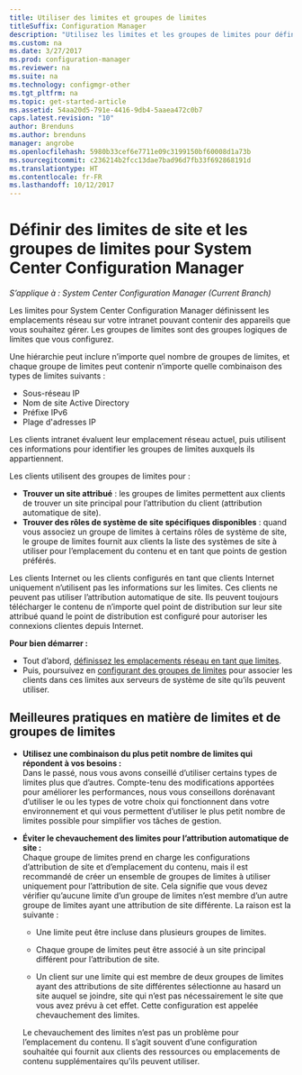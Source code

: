 ```yaml
---
title: Utiliser des limites et groupes de limites
titleSuffix: Configuration Manager
description: "Utilisez les limites et les groupes de limites pour définir les emplacements réseau et les systèmes de site accessibles pour les appareils que vous gérez."
ms.custom: na
ms.date: 3/27/2017
ms.prod: configuration-manager
ms.reviewer: na
ms.suite: na
ms.technology: configmgr-other
ms.tgt_pltfrm: na
ms.topic: get-started-article
ms.assetid: 54aa20d5-791e-4416-9db4-5aaea472c0b7
caps.latest.revision: "10"
author: Brenduns
ms.author: brenduns
manager: angrobe
ms.openlocfilehash: 5980b33cef6e7711e09c3199150bf60008d1a73b
ms.sourcegitcommit: c236214b2fcc13dae7bad96d7fb33f692868191d
ms.translationtype: HT
ms.contentlocale: fr-FR
ms.lasthandoff: 10/12/2017
---
```

# <a name="define-site-boundaries-and-boundary-groups-for-system-center-configuration-manager"></a>Définir des limites de site et les groupes de limites pour System Center Configuration Manager

*S’applique à : System Center Configuration Manager (Current Branch)*

Les limites pour System Center Configuration Manager définissent les emplacements réseau sur votre intranet pouvant contenir des appareils que vous souhaitez gérer. Les groupes de limites sont des groupes logiques de limites que vous configurez.

 Une hiérarchie peut inclure n’importe quel nombre de groupes de limites, et chaque groupe de limites peut contenir n’importe quelle combinaison des types de limites suivants :  

-   Sous-réseau IP  
-   Nom de site Active Directory  
-   Préfixe IPv6  
-   Plage d'adresses IP  

Les clients intranet évaluent leur emplacement réseau actuel, puis utilisent ces informations pour identifier les groupes de limites auxquels ils appartiennent.  

 Les clients utilisent des groupes de limites pour :  
-   **Trouver un site attribué** : les groupes de limites permettent aux clients de trouver un site principal pour l’attribution du client (attribution automatique de site).  
-   **Trouver des rôles de système de site spécifiques disponibles** : quand vous associez un groupe de limites à certains rôles de système de site, le groupe de limites fournit aux clients la liste des systèmes de site à utiliser pour l’emplacement du contenu et en tant que points de gestion préférés.  

Les clients Internet ou les clients configurés en tant que clients Internet uniquement n’utilisent pas les informations sur les limites. Ces clients ne peuvent pas utiliser l’attribution automatique de site. Ils peuvent toujours télécharger le contenu de n’importe quel point de distribution sur leur site attribué quand le point de distribution est configuré pour autoriser les connexions clientes depuis Internet.  

**Pour bien démarrer :**
- Tout d’abord, [définissez les emplacements réseau en tant que limites](/sccm/core/servers/deploy/configure/boundaries).
- Puis, poursuivez en [configurant des groupes de limites](/sccm/core/servers/deploy/configure/boundary-groups) pour associer les clients dans ces limites aux serveurs de système de site qu’ils peuvent utiliser.



##  <a name="BKMK_BoundaryBestPractices"></a> Meilleures pratiques en matière de limites et de groupes de limites  

-   **Utilisez une combinaison du plus petit nombre de limites qui répondent à vos besoins :**  
   Dans le passé, nous vous avons conseillé d’utiliser certains types de limites plus que d’autres. Compte-tenu des modifications apportées pour améliorer les performances, nous vous conseillons dorénavant d’utiliser le ou les types de votre choix qui fonctionnent dans votre environnement et qui vous permettent d’utiliser le plus petit nombre de limites possible pour simplifier vos tâches de gestion.      

-   **Éviter le chevauchement des limites pour l’attribution automatique de site :**  
     Chaque groupe de limites prend en charge les configurations d’attribution de site et d’emplacement du contenu, mais il est recommandé de créer un ensemble de groupes de limites à utiliser uniquement pour l’attribution de site. Cela signifie que vous devez vérifier qu’aucune limite d’un groupe de limites n’est membre d’un autre groupe de limites ayant une attribution de site différente. La raison est la suivante :  

    -   Une limite peut être incluse dans plusieurs groupes de limites.  

    -   Chaque groupe de limites peut être associé à un site principal différent pour l’attribution de site.  

    -   Un client sur une limite qui est membre de deux groupes de limites ayant des attributions de site différentes sélectionne au hasard un site auquel se joindre, site qui n’est pas nécessairement le site que vous avez prévu à cet effet.  Cette configuration est appelée chevauchement des limites.  

     Le chevauchement des limites n’est pas un problème pour l’emplacement du contenu. Il s’agit souvent d’une configuration souhaitée qui fournit aux clients des ressources ou emplacements de contenu supplémentaires qu’ils peuvent utiliser.  
